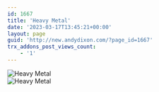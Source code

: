 ```yaml
---
id: 1667
title: 'Heavy Metal'
date: '2023-03-17T13:45:21+00:00'
layout: page
guid: 'http://new.andydixon.com/?page_id=1667'
trx_addons_post_views_count:
    - '1'
---
```


![Heavy Metal](https://i0.wp.com/assets.g8x2.ldn.idrivee2-23.com/posters/Heavy%20Metal%2001.jpg?w=1200&ssl=1 "Heavy Metal")  
![Heavy Metal](https://i0.wp.com/assets.g8x2.ldn.idrivee2-23.com/posters/Heavy%20Metal%2002.jpg?w=1200&ssl=1 "Heavy Metal")